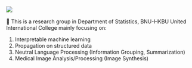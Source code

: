 <!--
**Here are some ideas to get you started:**

🙋‍♀️ A short introduction - what is your organization all about?
🌈 Contribution guidelines - how can the community get involved?
👩‍💻 Useful resources - where can the community find your docs? Is there anything else the community should know?
🍿 Fun facts - what does your team eat for breakfast?
🧙 Remember, you can do mighty things with the power of [Markdown](https://docs.github.com/github/writing-on-github/getting-started-with-writing-and-formatting-on-github/basic-writing-and-formatting-syntax)
-->

### <a href="https://sm.ms/image/3GyzKWIYFqmHBnT" target="_blank"><img src="https://avatars.githubusercontent.com/u/104359704?s=200&v=4" ></a>

🙋‍ This is a research group in Department of Statistics, BNU-HKBU United International College mainly focusing on:

1. Interpretable machine learning
2. Propagation on structured data
3. Neutral Language Processing (Information Grouping, Summarization)
3. Medical Image Analysis/Processing (Image Synthesis)
